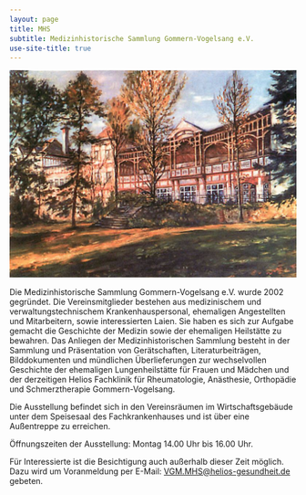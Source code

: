 ```yaml
---
layout: page
title: MHS
subtitle: Medizinhistorische Sammlung Gommern-Vogelsang e.V.
use-site-title: true
---
```


<img src="img/mhs/klinik-vogelsang-gemaelde-kh-leue-1988.png" />

Die Medizinhistorische Sammlung Gommern-Vogelsang e.V. wurde 2002 gegründet. Die Vereinsmitglieder bestehen aus medizinischem und verwaltungstechnischem Krankenhauspersonal, ehemaligen Angestellten und Mitarbeitern, sowie interessierten Laien. Sie haben es sich zur Aufgabe gemacht die Geschichte der Medizin sowie der ehemaligen Heilstätte zu bewahren. Das Anliegen der Medizinhistorischen Sammlung besteht in der Sammlung und Präsentation von Gerätschaften, Literaturbeiträgen, Bilddokumenten und mündlichen Überlieferungen zur wechselvollen Geschichte der ehemaligen Lungenheilstätte für Frauen und Mädchen und der derzeitigen Helios Fachklinik für Rheumatologie, Anästhesie, Orthopädie und Schmerztherapie Gommern-Vogelsang.

Die Ausstellung befindet sich in den Vereinsräumen im Wirtschaftsgebäude unter dem Speisesaal des Fachkrankenhauses und ist über eine Außentreppe zu erreichen.

Öffnungszeiten der Ausstellung: Montag 14.00 Uhr bis 16.00 Uhr.

Für Interessierte ist die Besichtigung auch außerhalb dieser Zeit möglich. Dazu wird um Voranmeldung per E-Mail: VGM.MHS@helios-gesundheit.de gebeten.

